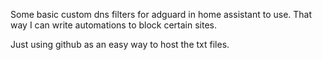 Some basic custom dns filters for adguard in home assistant to use. That way I can write automations to block certain sites. 

Just using github as an easy way to host the txt files.
